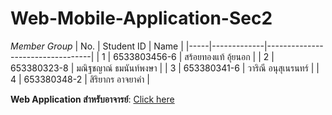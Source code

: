 # Web-Mobile-Application-Sec2
*Member Group* 
| No. | Student ID  | Name                             |
|-----|-------------|----------------------------------|
| 1   | 6533803456-6 | สร้อยทองแท้ อุ้ยนอก         |
| 2   | 653380323-8 | มณิฐชญาณ์ ธมนันท์พงษา |
| 3   | 653380341-6 | วาริณี อนุสุเนรนทร์      |
| 4   | 653380348-2 | สิริยากร อาจยาคำ       |


**Web Application สำหรับอาจารย์**: [Click here](https://siriyakorn348-2.github.io/Web-Mobile-Application-Sec2/)
